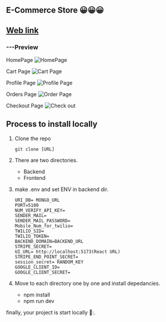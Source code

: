 ## E-Commerce Store 😀😀😀
[Web link](https://e-store-m5zq.onrender.com/)
---
### ---Preview
HomePage 
![HomePage](https://www.linkpicture.com/q/store.png)

Cart Page 
![Cart Page](https://www.linkpicture.com/q/cart_10.png)

Profile Page 
![Profile Page](https://www.linkpicture.com/q/profile_36.png)

Orders Page
![Order Page](https://www.linkpicture.com/q/Order-success.png)

Checkout Page
![Check out](https://www.linkpicture.com/q/order_1.png)


## Process to install locally

1. Clone the repo
    ```
    git clone [URL]
    ```
1. There are two directories.
    * Backend 
    * Frontend

1. make .env and set ENV in backend dir.
    ```
    URI_DB= MONGO_URL
    PORT=5100
    NUM_VERIFY_API_KEY=
    SENDER_MAIL=
    SENDER_MAIL_PASSWORD=
    Mobile_Num_for_twilio=
    TWILIO_SID=
    TWILIO_TOKEN=
    BACKEND_DOMAIN=BACKEND_URL
    STRIPE_SECRET=
    UI_URL= http://localhost:5173(React URL)
    STRIPE_END_POINT_SECRET=
    session_secret= RANDOM_KEY
    GOOGLE_CLIENT_ID=
    GOOGLE_CLIENT_SECRET=
    ```

1. Move to each directory one by one and install depedancies.
    * npm install
    * npm run dev


finally, your project is start locally 👋:.
